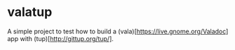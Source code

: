 valatup
=======

A simple project to test how to build a (vala)[https://live.gnome.org/Valadoc] app with
(tup)[http://gittup.org/tup/].

